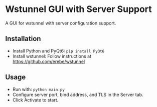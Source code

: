 # Wstunnel GUI with Server Support
A GUI for wstunnel with server configuration support.

## Installation
- Install Python and PyQt6: `pip install PyQt6`
- Install wstunnel: Follow instructions at https://github.com/erebe/wstunnel

## Usage
- Run with: `python main.py`
- Configure server port, bind address, and TLS in the Server tab.
- Click Activate to start.
